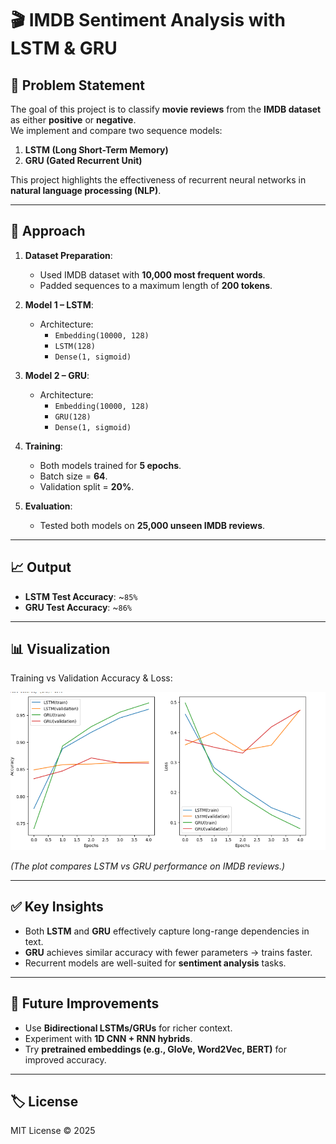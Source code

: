 # 🎬 IMDB Sentiment Analysis with LSTM & GRU

## 📝 Problem Statement
The goal of this project is to classify **movie reviews** from the **IMDB dataset** as either **positive** or **negative**.  
We implement and compare two sequence models:
1. **LSTM (Long Short-Term Memory)**  
2. **GRU (Gated Recurrent Unit)**  

This project highlights the effectiveness of recurrent neural networks in **natural language processing (NLP)**.

---

## 🔎 Approach
1. **Dataset Preparation**:
   - Used IMDB dataset with **10,000 most frequent words**.  
   - Padded sequences to a maximum length of **200 tokens**.  

2. **Model 1 – LSTM**:
   - Architecture:
     - `Embedding(10000, 128)`  
     - `LSTM(128)`  
     - `Dense(1, sigmoid)`  

3. **Model 2 – GRU**:
   - Architecture:
     - `Embedding(10000, 128)`  
     - `GRU(128)`  
     - `Dense(1, sigmoid)`  

4. **Training**:
   - Both models trained for **5 epochs**.  
   - Batch size = **64**.  
   - Validation split = **20%**.  

5. **Evaluation**:
   - Tested both models on **25,000 unseen IMDB reviews**.  

---

## 📈 Output
- **LSTM Test Accuracy**: ~`85%`  
- **GRU Test Accuracy**: ~`86%`  

---

## 📊 Visualization
Training vs Validation Accuracy & Loss:

![Accuracy & Loss](accuracy_plot.png)  

*(The plot compares LSTM vs GRU performance on IMDB reviews.)*

---

## ✅ Key Insights
- Both **LSTM** and **GRU** effectively capture long-range dependencies in text.  
- **GRU** achieves similar accuracy with fewer parameters → trains faster.  
- Recurrent models are well-suited for **sentiment analysis** tasks.  

---

## 📌 Future Improvements
- Use **Bidirectional LSTMs/GRUs** for richer context.  
- Experiment with **1D CNN + RNN hybrids**.  
- Try **pretrained embeddings (e.g., GloVe, Word2Vec, BERT)** for improved accuracy.  

---

## 🏷️ License
MIT License © 2025
